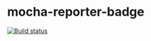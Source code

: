 
# mocha-reporter-badge

[![Build status](https://img.shields.io/travis/albanm/mocha-reporter-badge.svg)](https://travis-ci.org/albanm/mocha-reporter-badge)
